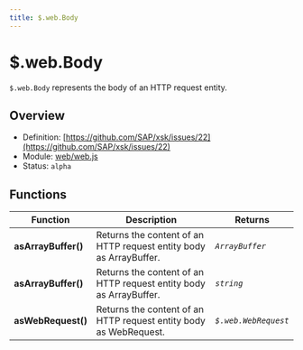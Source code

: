 ```yaml
---
title: $.web.Body
---
```


$.web.Body
===

`$.web.Body` represents the body of an HTTP request entity.

## Overview

- Definition: [https://github.com/SAP/xsk/issues/22](https://github.com/SAP/xsk/issues/22)
- Module: [web/web.js](https://github.com/SAP/xsk/blob/main/modules/api/api-xsjs/src/main/resources/META-INF/dirigible/xsk/web/web.js)
- Status: `alpha`

## Functions

| Function            | Description                                                        | Returns              |
|---------------------|--------------------------------------------------------------------|----------------------|
| **asArrayBuffer()** | Returns the content of an HTTP request entity body as ArrayBuffer. | _`ArrayBuffer`_      |
| **asArrayBuffer()** | Returns the content of an HTTP request entity body as ArrayBuffer. | _`string`_           |
| **asWebRequest()**  | Returns the content of an HTTP request entity body as WebRequest.  | _`$.web.WebRequest`_ |
